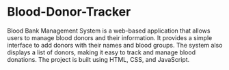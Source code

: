 # Blood-Donor-Tracker
Blood Bank Management System is a web-based application that allows users to manage blood donors and their information. It provides a simple interface to add donors with their names and blood groups. The system also displays a list of donors, making it easy to track and manage blood donations. The project is built using HTML, CSS, and JavaScript. 
